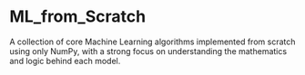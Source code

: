 # ML_from_Scratch
A collection of core Machine Learning algorithms implemented from scratch using only NumPy, with a strong focus on understanding the mathematics and logic behind each model.

